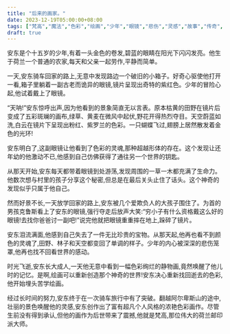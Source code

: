 ```yaml
---
title: "后来的画家。"
date: 2023-12-19T05:00:00+08:00
tags: ["梵高","魔法","色彩","绘画","少年","眼镜","悲伤","灵感","故事","传奇", "Claude"]
draft: true
--- 
```


安东是个十五岁的少年,有着一头金色的卷发,碧蓝的眼睛在阳光下闪闪发亮。他生于荷兰一个普通的农家,每天和父亲一起劳作,平静而简单。

一天,安东骑车回家的路上,无意中发现路边一个破旧的小箱子。好奇心驱使他打开一看,箱子里躺着一副古老而诡异的眼镜,镜片呈现出奇特的紫红色。少年的冒险心起,他试着戴上了眼镜。

“天呐!”安东惊呼出声,因为他看到的景象简直无以言表。原本枯黄的田野在镜片后变成了五彩斑斓的画布,绿草、黄麦在微风中起伏,野花开得热烈夺目。天空蔚蓝如洗,白云在镜片下呈现出粉红、紫罗兰的色彩。一只蝴蝶飞过,翅膀上居然散发着金色的光环!

安东明白了,这副眼镜让他看到了色彩的灵魂,那种超越形体的存在。这个发现让还年幼的他激动不已,他感到自己仿佛获得了通往另一个世界的钥匙。

从那天开始,安东每天都带着眼镜到处游荡,发现周围的一草一木都充满了生命力。他数次想与村里的孩子分享这个秘密,但总是在最后关头止住了话头。这个神奇的发现似乎只属于他自己。

然而好景不长,一天放学回家的路上,安东被几个爱欺负人的大孩子围住了。为首的男孩克鲁斯看上了安东的眼镜,强行夺走后放声大笑:“穷小子有什么资格戴这么好的眼镜!去找你爸爸讨一副吧!”说完他就把眼镜重重摔在地上,跺碎了镜片。

安东泪流满面,他感到自己失去了一件无比珍贵的宝物。从那天起,他再也看不到颜色的灵魂了,田野、林子和天空都变回了单调的样子。少年的内心被深深的悲伤笼罩,他再也找不回看世界的感动。

时光飞逝,安东长大成人,一天他无意中看到一幅色彩绚烂的静物画,竟然唤醒了他儿时的记忆。是啊,绘画可以重新创造那个神奇的世界!安东决心重新找回逝去的色彩,他开始埋头苦学绘画。

经过长时间的努力,安东终于在一次骑车旅行中有了突破。翻越阿尔卑斯山的途中,壮丽的景色唤醒他的灵感,安东创作出了富有超凡个人风格的浓艳色彩画作。尽管生前没有得到承认,但他的画作为后世带来了震撼,他就是梵高,那位伟大的荷兰邮印派大师。
